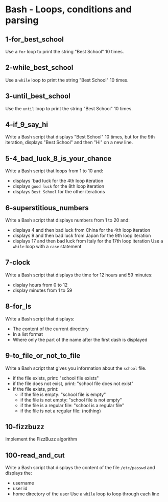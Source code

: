 # Bash - Loops, conditions and parsing

## 1-for_best_school
Use a `for` loop to print the string "Best School" 10 times.

## 2-while_best_school
Use a `while` loop to print the string "Best School" 10 times.

## 3-until_best_school
Use the `until` loop to print the string "Best School" 10 times.

## 4-if_9_say_hi
Write a Bash script that displays "Best School" 10 times, but for the 9th iteration, displays "Best School" and then "Hi" on a new line.

## 5-4_bad_luck_8_is_your_chance
Write a Bash script that loops from 1 to 10 and:
- displays `bad luck for the 4th loop iteration
- displays `good luck` for the 8th loop iteration
- displays `Best School` for the other iterations

## 6-superstitious_numbers
Write a Bash script that displays numbers from 1 to 20 and:
- displays 4 and then bad luck from China for the 4th loop iteration
- displays 9 and then bad luck from Japan for the 9th loop iteration
- displays 17 and then bad luck from Italy for the 17th loop iteration
Use a `while` loop with a `case` statement

## 7-clock
Write a Bash script that displays the time for 12 hours and 59 minutes:
- display hours from 0 to 12
- display minutes from 1 to 59

## 8-for_ls
Write a Bash script that displays:
- The content of the current directory
- In a list format
- Where only the part of the name after the first dash is displayed

## 9-to_file_or_not_to_file
Write a Bash script that gives you information about the `school` file.
- if the file exists, print: "school file exists"
- if the file does not exist, print: "school file does not exist"
- If the file exists, print:
  - if the file is empty: "school file is empty"
  - if the file is not empty: "school file is not empty"
  - if the file is a regular file: "school is a regular file"
  - if the file is not a regular file: (nothing)

## 10-fizzbuzz
Implement the FizzBuzz algorithm

## 100-read_and_cut
Write a Bash script that displays the content of the file `/etc/passwd` and displays the:
- username
- user id
- home directory of the user
Use a `while` loop to loop through each line
